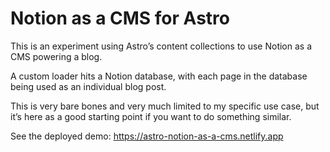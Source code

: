 # Notion as a CMS for Astro

This is an experiment using Astro’s content collections to use Notion as a CMS powering a blog.

A custom loader hits a Notion database, with each page in the database being used as an individual blog post.

This is very bare bones and very much limited to my specific use case, but it’s here as a good starting point if you want to do something similar.

See the deployed demo: https://astro-notion-as-a-cms.netlify.app
